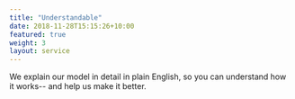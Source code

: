 ```yaml
---
title: "Understandable"
date: 2018-11-28T15:15:26+10:00
featured: true
weight: 3
layout: service
---
```

We explain our model in detail in plain English, so you can understand how it works-- and help us make it better.